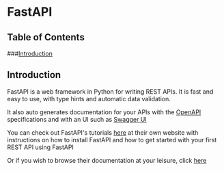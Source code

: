 # FastAPI

## Table of Contents
###[Introduction](#introduction-1)

## Introduction

FastAPI is a web framework in Python for writing REST APIs. It is fast and easy to use, with type hints and automatic data validation. 

It also auto generates documentation for your APIs with the [OpenAPI](https://www.openapis.org/) specifications and with an UI such as [Swagger UI](https://swagger.io/)

You can check out FastAPI's tutorials [here](https://fastapi.tiangolo.com/tutorial/) at their own website with instructions on how to install FastAPI and how to get started with your first REST API using FastAPI

Or if you wish to browse their documentation at your leisure, click [here](https://fastapi.tiangolo.com/)
